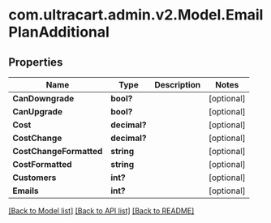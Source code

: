 # com.ultracart.admin.v2.Model.EmailPlanAdditional
## Properties

Name | Type | Description | Notes
------------ | ------------- | ------------- | -------------
**CanDowngrade** | **bool?** |  | [optional] 
**CanUpgrade** | **bool?** |  | [optional] 
**Cost** | **decimal?** |  | [optional] 
**CostChange** | **decimal?** |  | [optional] 
**CostChangeFormatted** | **string** |  | [optional] 
**CostFormatted** | **string** |  | [optional] 
**Customers** | **int?** |  | [optional] 
**Emails** | **int?** |  | [optional] 


[[Back to Model list]](../README.md#documentation-for-models) [[Back to API list]](../README.md#documentation-for-api-endpoints) [[Back to README]](../README.md)

